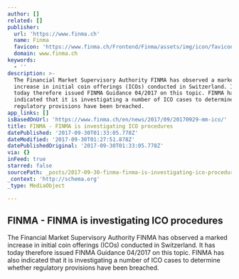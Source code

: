 ```yaml
---
author: []
related: []
publisher:
  url: 'https://www.finma.ch'
  name: Finma
  favicon: 'https://www.finma.ch/Frontend/Finma/assets/img/icon/favicon.ico'
  domain: www.finma.ch
keywords:
  - ''
description: >-
  The Financial Market Supervisory Authority FINMA has observed a marked
  increase in initial coin offerings (ICOs) conducted in Switzerland. It has
  today therefore issued FINMA Guidance 04/2017 on this topic. FINMA has also
  indicated that it is investigating a number of ICO cases to determine whether
  regulatory provisions have been breached.
app_links: []
isBasedOnUrl: 'https://www.finma.ch/en/news/2017/09/20170929-mm-ico/'
title: FINMA - FINMA is investigating ICO procedures
datePublished: '2017-09-30T01:33:05.778Z'
dateModified: '2017-09-30T01:27:51.878Z'
datePublishedOriginal: '2017-09-30T01:33:05.778Z'
via: {}
inFeed: true
starred: false
sourcePath: _posts/2017-09-30-finma-finma-is-investigating-ico-procedures.md
_context: 'http://schema.org'
_type: MediaObject

---
```

<article style=""><h1>FINMA - FINMA is investigating ICO procedures</h1><p>The Financial Market Supervisory Authority FINMA has observed a marked increase in initial coin offerings (ICOs) conducted in Switzerland. It has today therefore issued FINMA Guidance 04/2017 on this topic. FINMA has also indicated that it is investigating a number of ICO cases to determine whether regulatory provisions have been breached.</p></article>